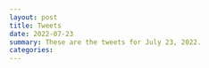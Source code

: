 ```yaml
---
layout: post
title: Tweets
date: 2022-07-23
summary: These are the tweets for July 23, 2022.
categories:
---
```


